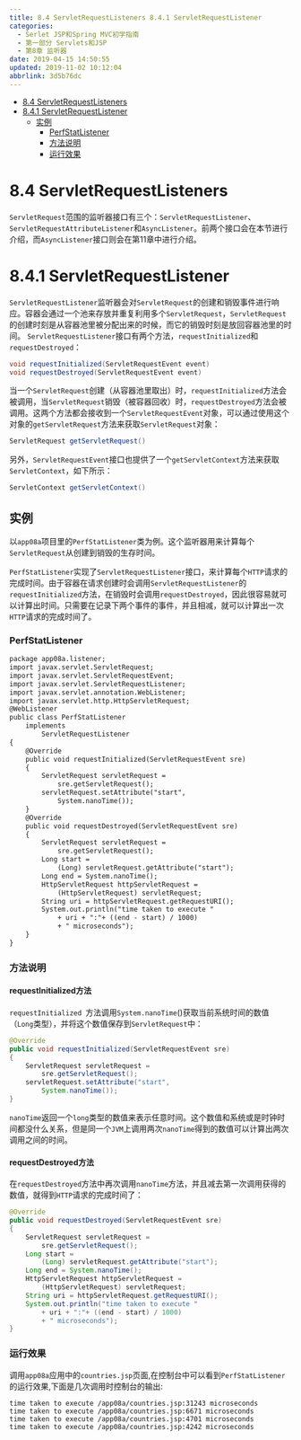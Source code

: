 ```yaml
---
title: 8.4 ServletRequestListeners 8.4.1 ServletRequestListener
categories: 
  - Serlet JSP和Spring MVC初学指南
  - 第一部分 Servlets和JSP
  - 第8章 监听器
date: 2019-04-15 14:50:55
updated: 2019-11-02 10:12:04
abbrlink: 3d5b76dc
---
```

<div id='my_toc'>

- [8.4 ServletRequestListeners](/JavaReadingNotes/3d5b76dc/#8-4-ServletRequestListeners)
- [8.4.1 ServletRequestListener](/JavaReadingNotes/3d5b76dc/#8-4-1-ServletRequestListener)
    - [实例](/JavaReadingNotes/3d5b76dc/#实例)
        - [PerfStatListener](/JavaReadingNotes/3d5b76dc/#PerfStatListener)
        - [方法说明](/JavaReadingNotes/3d5b76dc/#方法说明)
        - [运行效果](/JavaReadingNotes/3d5b76dc/#运行效果)

</div>
<!--more-->
<script>if (navigator.platform.toLowerCase() == 'win32'){document.getElementById('my_toc').style.display = 'none';}</script>

<!--end-->
# 8.4 ServletRequestListeners #
`ServletRequest`范围的监听器接口有三个：`ServletRequestListener`、`ServletRequestAttributeListener`和`AsyncListener`。前两个接口会在本节进行介绍，而`AsyncListener`接口则会在第11章中进行介绍。
# 8.4.1 ServletRequestListener #
`ServletRequestListener`监听器会对`ServletRequest`的创建和销毁事件进行响应。容器会通过一个池来存放并重复利用多个`ServletRequest`，`ServletRequest`的创建时刻是从容器池里被分配出来的时候，而它的销毁时刻是放回容器池里的时间。
`ServletRequestListener`接口有两个方法，`requestInitialized`和`requestDestroyed`：
```java
void requestInitialized(ServletRequestEvent event)
void requestDestroyed(ServletRequestEvent event)
```
当一个`ServletRequest`创建（从容器池里取出）时，`requestInitialized`方法会被调用，当`ServletRequest`销毁（被容器回收）时，`requestDestroyed`方法会被调用。这两个方法都会接收到一个`ServletRequestEvent`对象，可以通过使用这个对象的`getServletRequest`方法来获取`ServletRequest`对象：
```java
ServletRequest getServletRequest()
```
另外，`ServletRequestEvent`接口也提供了一个`getServletContext`方法来获取`ServletContext`，如下所示：
```java
ServletContext getServletContext()
```
## 实例 ##
以`app08a`项目里的`PerfStatListener`类为例。这个监听器用来计算每个`ServletRequest`从创建到销毁的生存时间。

`PerfStatListener`实现了`ServletRequestListener`接口，来计算每个`HTTP`请求的完成时间。由于容器在请求创建时会调用`ServletRequestListener`的`requestInitialized`方法，在销毁时会调用`requestDestroyed`，因此很容易就可以计算出时间。只需要在记录下两个事件的事件，并且相减，就可以计算出一次`HTTP`请求的完成时间了。
### PerfStatListener ###
```jsp
package app08a.listener;
import javax.servlet.ServletRequest;
import javax.servlet.ServletRequestEvent;
import javax.servlet.ServletRequestListener;
import javax.servlet.annotation.WebListener;
import javax.servlet.http.HttpServletRequest;
@WebListener
public class PerfStatListener
	implements
		ServletRequestListener
{
	@Override
	public void requestInitialized(ServletRequestEvent sre)
	{
		ServletRequest servletRequest = 
			sre.getServletRequest();
		servletRequest.setAttribute("start", 
			System.nanoTime());
	}
	@Override
	public void requestDestroyed(ServletRequestEvent sre)
	{
		ServletRequest servletRequest = 
			sre.getServletRequest();
		Long start =
			(Long) servletRequest.getAttribute("start");
		Long end = System.nanoTime();
		HttpServletRequest httpServletRequest = 
			(HttpServletRequest) servletRequest;
		String uri = httpServletRequest.getRequestURI();
		System.out.println("time taken to execute " 
			+ uri + ":"+ ((end - start) / 1000) 
			+ " microseconds");
	}
}
```
### 方法说明 ###
#### requestInitialized方法 ####
`requestInitialized `方法调用`System.nanoTime`()获取当前系统时间的数值（`Long`类型），并将这个数值保存到`ServletRequest`中：
```java
@Override
public void requestInitialized(ServletRequestEvent sre)
{
	ServletRequest servletRequest = 
		sre.getServletRequest();
	servletRequest.setAttribute("start", 
		System.nanoTime());
}
```
`nanoTime`返回一个`long`类型的数值来表示任意时间。这个数值和系统或是时钟时间都没什么关系，但是同一个`JVM`上调用两次`nanoTime`得到的数值可以计算出两次调用之间的时间。
#### requestDestroyed方法 ####
在`requestDestroyed`方法中再次调用`nanoTime`方法，并且减去第一次调用获得的数值，就得到`HTTP`请求的完成时间了：
```java
@Override
public void requestDestroyed(ServletRequestEvent sre)
{
	ServletRequest servletRequest = 
		sre.getServletRequest();
	Long start =
		(Long) servletRequest.getAttribute("start");
	Long end = System.nanoTime();
	HttpServletRequest httpServletRequest = 
		(HttpServletRequest) servletRequest;
	String uri = httpServletRequest.getRequestURI();
	System.out.println("time taken to execute " 
		+ uri + ":"+ ((end - start) / 1000) 
		+ " microseconds");
}
```
### 运行效果 ###
调用`app08a`应用中的`countries.jsp`页面,在控制台中可以看到`PerfStatListener`的运行效果,下面是几次调用时控制台的输出:
```
time taken to execute /app08a/countries.jsp:31243 microseconds
time taken to execute /app08a/countries.jsp:6671 microseconds
time taken to execute /app08a/countries.jsp:4701 microseconds
time taken to execute /app08a/countries.jsp:4242 microseconds
```

